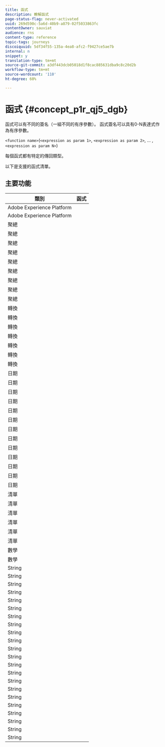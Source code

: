```yaml
---
title: 函式
description: 瞭解函式
page-status-flag: never-activated
uuid: 269d590c-5a6d-40b9-a879-02f5033863fc
contentOwner: sauviat
audience: rns
content-type: reference
topic-tags: journeys
discoiquuid: 5df34f55-135a-4ea8-afc2-f9427ce5ae7b
internal: n
snippet: y
translation-type: tm+mt
source-git-commit: a3df443dcb05018d1f8cac885631dba9c8c20d2b
workflow-type: tm+mt
source-wordcount: '110'
ht-degree: 60%

---
```



# 函式 {#concept_p1r_qj5_dgb}

函式可以有不同的簽名（一組不同的有序參數）。 函式簽名可以具有0-N表達式作為有序參數。

`<function name>`(`<expression as param 1>`, `<expression as param 2>`, ... ,`<expression as param N>`)

每個函式都有特定的傳回類型。

以下是支援的函式清單。

## 主要功能

| 類別 | 函式 |
|-------------|-----------------------|
| Adobe Experience Platform | [](../functions/functiongetbestsendtime.md) |
| Adobe Experience Platform | [](../functions/functioninsegment.md) |
| 聚總 | [](../functions/functionavg.md) |
| 聚總 | [](../functions/functioncount.md) |
| 聚總 | [](../functions/functioncountonlynull.md) |
| 聚總 | [](../functions/functioncountwithnull.md) |
| 聚總 | [](../functions/functiondistinctcount.md) |
| 聚總 | [](../functions/functiondistinctcountwithnull.md) |
| 聚總 | [](../functions/functionmax.md) |
| 聚總 | [](../functions/functionmin.md) |
| 聚總 | [](../functions/functionsum.md) |
| 轉換 | [](../functions/functiontobool.md) |
| 轉換 | [](../functions/functiontodatetime.md) |
| 轉換 | [](../functions/functiontodatetimeonly.md) |
| 轉換 | [](../functions/functiontodecimal.md) |
| 轉換 | [](../functions/functiontoduration.md) |
| 轉換 | [](../functions/functiontointeger.md) |
| 轉換 | [](../functions/functiontostring.md) |
| 日期 | [](../functions/functioncurrenttimeinmillis.md) |
| 日期 | [](../functions/functioninlastdays.md) |
| 日期 | [](../functions/functioninlasthours.md) |
| 日期 | [](../functions/functioninlastmonths.md) |
| 日期 | [](../functions/functioninlastyears.md) |
| 日期 | [](../functions/functioninnextdays.md) |
| 日期 | [](../functions/functioninnexthours.md) |
| 日期 | [](../functions/functioninnextmonths.md) |
| 日期 | [](../functions/functioninnextyears.md) |
| 日期 | [](../functions/functionnow.md) |
| 日期 | [](../functions/functionnowwithdelta.md) |
| 日期 | [](../functions/functionsethours.md) |
| 日期 | [](../functions/functionsetdays.md) |
| 清單 | [](../functions/functiondistinct.md) |
| 清單 | [](../functions/functiondistinctcount.md) |
| 清單 | [](../functions/functionin.md) |
| 清單 | [](../functions/functionlistsize.md) |
| 清單 | [](../functions/functionserializelist.md) |
| 清單 | [](../functions/functionsort.md) |
| 數學 | [](../functions/functionrandom.md) |
| 數學 | [](../functions/functionround.md) |
| String | [](../functions/functionconcat.md) |
| String | [](../functions/functioncontain.md) |
| String | [](../functions/functioncontainwithignorecase.md) |
| String | [](../functions/functionendwith.md) |
| String | [](../functions/functionendwithignorecase.md) |
| String | [](../functions/functionequalignorecase.md) |
| String | [](../functions/functionindexof.md) |
| String | [](../functions/functionisempty.md) |
| String | [](../functions/functionisnotempty.md) |
| String | [](../functions/functionlastindexof.md) |
| String | [](../functions/functionlength.md) |
| String | [](../functions/functionlower.md) |
| String | [](../functions/functionmatchregexp.md) |
| String | [](../functions/functionnotequalignorecase.md) |
| String | [](../functions/functionreplace.md) |
| String | [](../functions/functionreplaceall.md) |
| String | [](../functions/functionstartwith.md) |
| String | [](../functions/functionstartwithignorecase.md) |
| String | [](../functions/functionsubstr.md) |
| String | [](../functions/functiontrim.md) |
| String | [](../functions/functionupper.md) |
| String | [](../functions/functionuuid.md) |